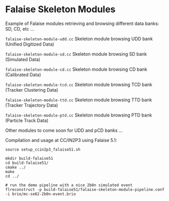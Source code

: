 # Falaise Skeleton Modules

Example of Falaise modules retrieving and browsing different data banks: SD, CD, etc ...

`falaise-skeleton-module-udd.cc`
Skeleton module browsing UDD bank (Unified Digitized Data)

`falaise-skeleton-module-sd.cc`
Skeleton module browsing SD bank (Simulated Data)

`falaise-skeleton-module-cd.cc`
Skeleton module browsing CD bank (Calibrated Data)

`falaise-skeleton-module-tcd.cc`
Skeleton module browsing TCD bank (Tracker Clustering Data)

`falaise-skeleton-module-ttd.cc`
Skeleton module browsing TTD bank (Tracker Trajectory Data)

`falaise-skeleton-module-ptd.cc`
Skeleton module browsing PTD bank (Particle Track Data)

Other modules to come soon for UDD and pCD banks ...


Compilation and usage at CC/IN2P3 using Falaise 5.1:
```
source setup_ccin2p3_falaise51.sh

mkdir build-falaise51
cd build-falaise51/
cmake ../
make
cd ../

# run the demo pipeline with a nice 2b0n simulated event
flreconstruct -p build-falaise51/falaise-skeleton-module-pipeline.conf -i brio/mc-se82-2b0n-event.brio
```
